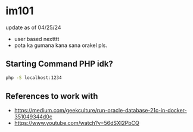 # im101
update as of 04/25/24
- user based nextttt
- pota ka gumana kana sana orakel pls.

## Starting Command PHP idk?
```bash
php -S localhost:1234
```

## References to work with
- https://medium.com/geekculture/run-oracle-database-21c-in-docker-351049344d0c
- https://www.youtube.com/watch?v=56dSXI2PbCQ